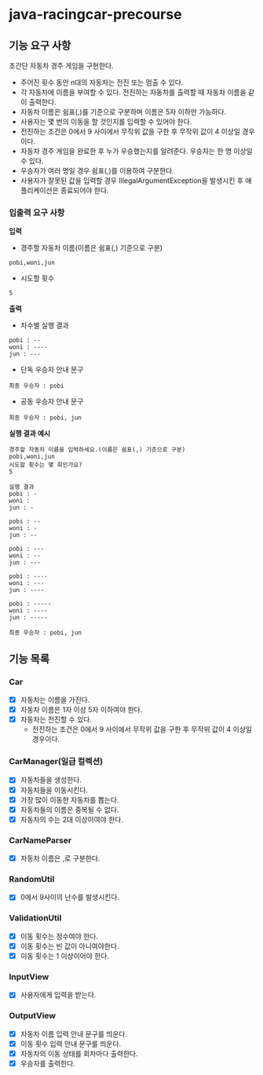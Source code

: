 # java-racingcar-precourse
## 기능 요구 사항
초간단 자동차 경주 게임을 구현한다.
- 주어진 횟수 동안 n대의 자동차는 전진 또는 멈출 수 있다.
- 각 자동차에 이름을 부여할 수 있다. 전진하는 자동차를 출력할 때 자동차 이름을 같이 출력한다.
- 자동차 이름은 쉼표(,)를 기준으로 구분하며 이름은 5자 이하만 가능하다.
- 사용자는 몇 번의 이동을 할 것인지를 입력할 수 있어야 한다.
- 전진하는 조건은 0에서 9 사이에서 무작위 값을 구한 후 무작위 값이 4 이상일 경우이다.
- 자동차 경주 게임을 완료한 후 누가 우승했는지를 알려준다. 우승자는 한 명 이상일 수 있다.
- 우승자가 여러 명일 경우 쉼표(,)를 이용하여 구분한다.
- 사용자가 잘못된 값을 입력할 경우 IllegalArgumentException을 발생시킨 후 애플리케이션은 종료되어야 한다.

### 입출력 요구 사항
**입력**
- 경주할 자동차 이름(이름은 쉼표(,) 기준으로 구분)
```
pobi,woni,jun
```
- 시도할 횟수
```
5
```
**출력**
- 차수별 실행 결과
```
pobi : --
woni : ----
jun : ---
```
- 단독 우승자 안내 문구
```
최종 우승자 : pobi
```
- 공동 우승자 안내 문구
```
최종 우승자 : pobi, jun
```
**실행 결과 예시**
```
경주할 자동차 이름을 입력하세요.(이름은 쉼표(,) 기준으로 구분)
pobi,woni,jun
시도할 횟수는 몇 회인가요?
5

실행 결과
pobi : -
woni : 
jun : -

pobi : --
woni : -
jun : --

pobi : ---
woni : --
jun : ---

pobi : ----
woni : ---
jun : ----

pobi : -----
woni : ----
jun : -----

최종 우승자 : pobi, jun
```
## 기능 목록
### Car
- [X] 자동차는 이름을 가진다.
- [X] 자동차 이름은 1자 이상 5자 이하여야 한다.
- [X] 자동차는 전진할 수 있다. 
  - 전진하는 조건은 0에서 9 사이에서 무작위 값을 구한 후 무작위 값이 4 이상일 경우이다.

### CarManager(일급 컬렉션)
- [X] 자동차들을 생성한다.
- [X] 자동차들을 이동시킨다.
- [X] 가장 많이 이동한 자동차를 뽑는다.
- [X] 자동차들의 이름은 중복될 수 없다.
- [X] 자동차의 수는 2대 이상이여야 한다.
 
### CarNameParser
- [X] 자동차 이름은 ,로 구분한다.

### RandomUtil
- [X] 0에서 9사이의 난수를 발생시킨다.

### ValidationUtil
- [X] 이동 횟수는 정수여야 한다.
- [X] 이동 횟수는 빈 값이 아니여야한다.
- [X] 이동 횟수는 1 이상이어야 한다.

### InputView
- [X] 사용자에게 입력을 받는다.

### OutputView
- [X] 자동차 이름 입력 안내 문구를 띄운다.
- [X] 이동 횟수 입력 안내 문구를 띄운다.
- [X] 자동차의 이동 상태를 회차마다 출력한다.
- [X] 우승자를 출력한다.